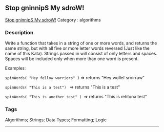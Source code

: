## Stop gninnipS My sdroW!
[Stop gninnipS My sdroW!](https://www.codewars.com/kata/stop-gninnips-my-sdrow)
Category : algorithms

### Description
Write a function that takes in a string of one or more words, and returns the same string, but with all five or more letter words reversed (Just like the name of this Kata). Strings passed in will consist of only letters and spaces. Spaces will be included only when more than one word is present.





Examples:



```spinWords( "Hey fellow warriors" )``` => returns "Hey wollef sroirraw" 


```spinWords( "This is a test") ``` => returns "This is a test" 


```spinWords( "This is another test" ) ```=> returns "This is rehtona test"

### Tags
Algorithms; Strings; Data Types; Formatting; Logic

- - -
